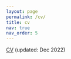 ```yaml
---
layout: page
permalink: /cv/
title: cv
nav: true
nav_order: 5
---
```


[CV](https://drive.google.com/file/d/1-F1NjQK0naQ2jqneoMmddSj16e1dex54/preview) (updated: Dec 2022)

<object data="{{assets/pdf/ChoS_CV_Dec14_2022.pdf}}" width="1000" height="1000" type='application/pdf'/>
